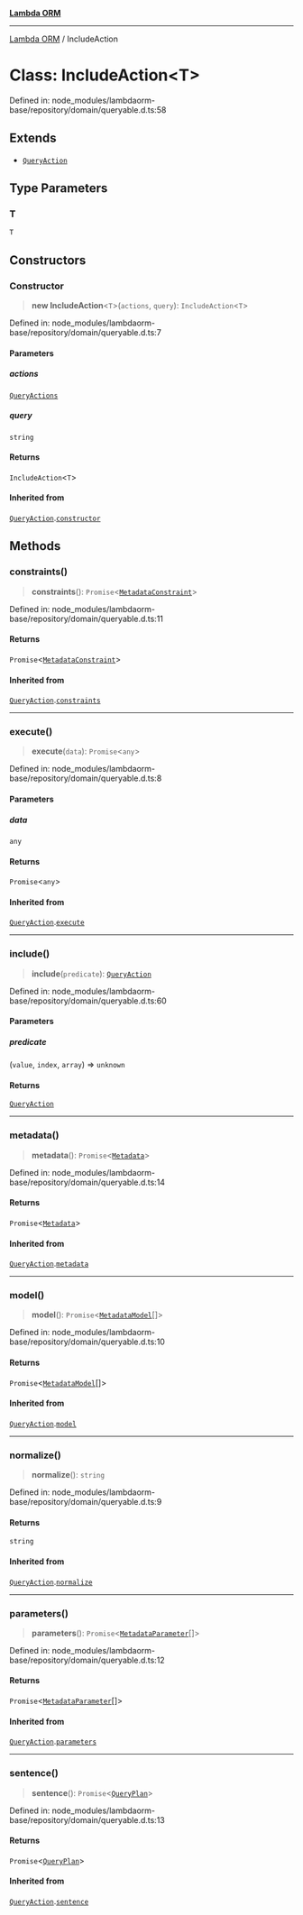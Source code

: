 [**Lambda ORM**](../README.md)

***

[Lambda ORM](../README.md) / IncludeAction

# Class: IncludeAction\<T\>

Defined in: node\_modules/lambdaorm-base/repository/domain/queryable.d.ts:58

## Extends

- [`QueryAction`](QueryAction.md)

## Type Parameters

### T

`T`

## Constructors

### Constructor

> **new IncludeAction**\<`T`\>(`actions`, `query`): `IncludeAction`\<`T`\>

Defined in: node\_modules/lambdaorm-base/repository/domain/queryable.d.ts:7

#### Parameters

##### actions

[`QueryActions`](../interfaces/QueryActions.md)

##### query

`string`

#### Returns

`IncludeAction`\<`T`\>

#### Inherited from

[`QueryAction`](QueryAction.md).[`constructor`](QueryAction.md#constructor)

## Methods

### constraints()

> **constraints**(): `Promise`\<[`MetadataConstraint`](../interfaces/MetadataConstraint.md)\>

Defined in: node\_modules/lambdaorm-base/repository/domain/queryable.d.ts:11

#### Returns

`Promise`\<[`MetadataConstraint`](../interfaces/MetadataConstraint.md)\>

#### Inherited from

[`QueryAction`](QueryAction.md).[`constraints`](QueryAction.md#constraints)

***

### execute()

> **execute**(`data`): `Promise`\<`any`\>

Defined in: node\_modules/lambdaorm-base/repository/domain/queryable.d.ts:8

#### Parameters

##### data

`any`

#### Returns

`Promise`\<`any`\>

#### Inherited from

[`QueryAction`](QueryAction.md).[`execute`](QueryAction.md#execute)

***

### include()

> **include**(`predicate`): [`QueryAction`](QueryAction.md)

Defined in: node\_modules/lambdaorm-base/repository/domain/queryable.d.ts:60

#### Parameters

##### predicate

(`value`, `index`, `array`) => `unknown`

#### Returns

[`QueryAction`](QueryAction.md)

***

### metadata()

> **metadata**(): `Promise`\<[`Metadata`](../interfaces/Metadata.md)\>

Defined in: node\_modules/lambdaorm-base/repository/domain/queryable.d.ts:14

#### Returns

`Promise`\<[`Metadata`](../interfaces/Metadata.md)\>

#### Inherited from

[`QueryAction`](QueryAction.md).[`metadata`](QueryAction.md#metadata)

***

### model()

> **model**(): `Promise`\<[`MetadataModel`](../interfaces/MetadataModel.md)[]\>

Defined in: node\_modules/lambdaorm-base/repository/domain/queryable.d.ts:10

#### Returns

`Promise`\<[`MetadataModel`](../interfaces/MetadataModel.md)[]\>

#### Inherited from

[`QueryAction`](QueryAction.md).[`model`](QueryAction.md#model)

***

### normalize()

> **normalize**(): `string`

Defined in: node\_modules/lambdaorm-base/repository/domain/queryable.d.ts:9

#### Returns

`string`

#### Inherited from

[`QueryAction`](QueryAction.md).[`normalize`](QueryAction.md#normalize)

***

### parameters()

> **parameters**(): `Promise`\<[`MetadataParameter`](../interfaces/MetadataParameter.md)[]\>

Defined in: node\_modules/lambdaorm-base/repository/domain/queryable.d.ts:12

#### Returns

`Promise`\<[`MetadataParameter`](../interfaces/MetadataParameter.md)[]\>

#### Inherited from

[`QueryAction`](QueryAction.md).[`parameters`](QueryAction.md#parameters)

***

### sentence()

> **sentence**(): `Promise`\<[`QueryPlan`](../interfaces/QueryPlan.md)\>

Defined in: node\_modules/lambdaorm-base/repository/domain/queryable.d.ts:13

#### Returns

`Promise`\<[`QueryPlan`](../interfaces/QueryPlan.md)\>

#### Inherited from

[`QueryAction`](QueryAction.md).[`sentence`](QueryAction.md#sentence)
